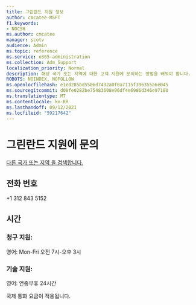```yaml
---
title: 그린란드 지원 정보
author: cmcatee-MSFT
f1.keywords:
- NOCSH
ms.author: cmcatee
manager: scotv
audience: Admin
ms.topic: reference
ms.service: o365-administration
ms.collection: Adm_Support
localization_priority: Normal
description: 해당 국가 또는 지역에 대한 고객 지원에 문의하는 방법을 배워야 합니다.
ROBOTS: NOINDEX, NOFOLLOW
ms.openlocfilehash: e1ed285bd5506d7432a0f0a7115f396355a6e045
ms.sourcegitcommit: d08fe0282be75483608e96df4e6986d346e97180
ms.translationtype: MT
ms.contentlocale: ko-KR
ms.lasthandoff: 09/12/2021
ms.locfileid: "59217642"
---
```

# <a name="contact-support-for-greenland"></a>그린란드 지원에 문의

[다른 국가 또는 지역 을 검색합니다.](../../business-video/get-help-support.md)

## <a name="phone-number"></a>전화 번호
+1 312 843 5152

## <a name="hours"></a>시간
### <a name="billing-support"></a>청구 지원:

영어: Mon-Fri 오전 7시-오후 3시

### <a name="technical-support"></a>기술 지원:

영어: 연중무휴 24시간

국제 통화 요금이 적용됩니다.
